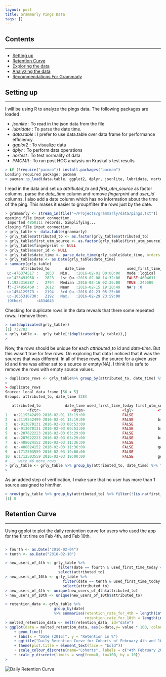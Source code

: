 ```yaml
---
layout: post
title: Grammarly Pings Data
tags: []
---
```


## Contents
---

* [Setting up](#setting-up)
* [Retention Curve](#retention-curve)
* [Exploring the data](#exploring-the-data)
* [Analyzing the data](#analyzing-the-data)
* [Recommendations For Grammarly](#recommendations)


## Setting up
---

I will be using R to analyze the pings data. The following packages are loaded :

* _jsonlite_   : To read in the json data from the file
* _lubridate_  : To parse the date time.
* _data.table_ : I prefer to use data.table over data.frame for performance efficiency.
* _ggplot2_    : To visualize data
* _dplyr_      : To perform data operations
* _nortest_    : To test normality of data
* _PMCMR_      : To run post HOC analysis on Kruskal's test results

~~~ r
> if (!require("pacman")) install.packages("pacman")
Loading required package: pacman
> pacman::p_load(data.table, ggplot2, dplyr, jsonlite, lubridate, nortest, PMCMR)
~~~

I read in the data and set up *attributed_to* and *first_utm_source* as factor columns, parse the *date_time* column and remove *fingerprint* and *user_id* columns.
I also add a date column which has no information about the time of the ping. This makes it easier to group/filter the rows just by the date.

~~~ r
> grammarly <- stream_in(file("~/Projects/grammarly/data/pings.txt"))
opening file input connection.
 Imported 4850111 records. Simplifying...
closing file input connection.
> grly_table <- data.table(grammarly)
> grly_table$attributed_to <- as.factor(grly_table$attributed_to)
> grly_table$first_utm_source <- as.factor(grly_table$first_utm_source)
> grly_table$fingerprint <- NULL
> grly_table$user_id <- NULL
> grly_table$date_time <- parse_date_time(grly_table$date_time, orders = "ymd HM")
> grly_table$date <- as.Date(grly_table$date_time)
> summary(grly_table)
       attributed_to       date_time                   used_first_time_today first_utm_source        date
 u:-476374517 :   2853   Min.   :2016-02-01 00:00:00   Mode :logical         google  :1759351   Min.   :2016-02-01
 u:1425491950 :   2823   1st Qu.:2016-02-08 14:32:00   FALSE:4604611         brand1  : 400310   1st Qu.:2016-02-08
 f:1923316387 :   2794   Median :2016-02-16 02:36:00   TRUE :245500          youtube : 231929   Median :2016-02-16
 f:-274856460 :   2612   Mean   :2016-02-15 19:20:49   NA's :0               facebook: 194759   Mean   :2016-02-15
 u:1454129573 :   2194   3rd Qu.:2016-02-23 05:25:00                         taboola : 124552   3rd Qu.:2016-02-23
 u:-1055316730:   2192   Max.   :2016-02-29 23:59:00                         (Other) : 398527   Max.   :2016-02-29
 (Other)      :4834643                                                       NA's    :1740683   NA's    :1740683
~~~

Checking for duplicate rows in the data reveals that there some repeated rows. I remove them.

~~~ r
> sum(duplicated(grly_table))
[1] 732783
> grly_table <-  grly_table[!(duplicated(grly_table)),]
>
~~~

Now, the rows should be unique for each *attributed_to* id and *date-time*. But this wasn't true for few rows. On exploring that data
I noticed that it was the sources that was different. In all of these rows, the source for a given user id and time was either set
to a source or empty(NA). I think it is safe to remove the rows with empty source values.

~~~ r
> duplicate_rows <- grly_table%>% group_by(attributed_to, date_time) %>% filter(n() > 1)
>
> duplicate_rows
Source: local data frame [56 x 5]
Groups: attributed_to, date_time [28]

   attributed_to           date_time used_first_time_today first_utm_source       date
          <fctr>              <dttm>                 <lgl>           <fctr>     <date>
1   u:2119542499 2016-02-01 13:19:00                 FALSE               NA 2016-02-01
2   u:2119542499 2016-02-01 13:19:00                 FALSE           brand1 2016-02-01
3   u:-913070131 2016-02-03 00:53:00                 FALSE               NA 2016-02-03
4   u:-913070131 2016-02-03 00:53:00                 FALSE           brand1 2016-02-03
5   u:-207622223 2016-02-03 03:29:00                 FALSE               NA 2016-02-03
6   u:-207622223 2016-02-03 03:29:00                 FALSE           brand1 2016-02-03
7   u:-488024152 2016-02-03 11:36:00                 FALSE               NA 2016-02-03
8   u:-488024152 2016-02-03 11:36:00                 FALSE           google 2016-02-03
9   u:1712503559 2016-02-03 19:00:00                 FALSE               NA 2016-02-03
10  u:1712503559 2016-02-03 19:00:00                 FALSE           google 2016-02-03
# ... with 46 more rows
> grly_table <- grly_table %>% group_by(attributed_to, date_time) %>% filter(!(n() > 1 & is.na(first_utm_source)))
>
~~~

As an added step of verification, I make sure that no user has more than 1 source assigned to him/her.

~~~ r
> nrow(grly_table %>% group_by(attributed_to) %>% filter(!(is.na(first_utm_source))) %>% filter(length(unique(first_utm_source)) >1))
[1] 0
~~~

## Retention Curve
---

Using ggplot to plot the daily rentention curve for users who used the app for the first time on Feb 4th, and Feb 10th.

~~~ r

> fourth <- as.Date("2016-02-04")
> tenth <- as.Date("2016-02-10")

> new_users_of_4th <- grly_table %>%
                        filter(date == fourth & used_first_time_today == TRUE)  %>%
                        select(attributed_to)
> new_users_of_10th <- grly_table %>%
                          filter(date == tenth & used_first_time_today == TRUE)  %>%
                          select(attributed_to)
> new_users_of_4th <- unique(new_users_of_4th$attributed_to)
> new_users_of_10th <- unique(new_users_of_10th$attributed_to)

> retention_data <- grly_table %>%
                      group_by(date)
                      %>% summarise(retention_rate_for_4th = length(intersect(new_users_of_4th,unique(attributed_to))) / length(new_users_of_4th),
                                    retention_rate_for_10th = length(intersect(new_users_of_10th,unique(attributed_to))) / length(new_users_of_10th))
> melted_retention_data <- melt(retention_data, id="date")
> ggplot(data = melted_retention_data, aes(x=date,y= value * 100, colour = variable))
    + geom_line()
    + labs(x = "Date (2016)", y = "Retention in %")
    + ggtitle("Daily Retention Curve for Cohorts of February 4th and 10th, 2016")
    + theme(plot.title = element_text(face = "bold"))
    + scale_colour_discrete(name="Cohorts", labels = c("4th February 2016", "10th February 2016"))
    + scale_y_discrete(limits = seq(from=0, to=100, by = 10))
>
~~~

![Daily Retention Curve](/data-analysis/assets/grly-retention-curve.png)

